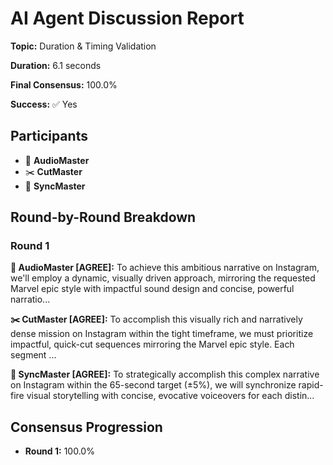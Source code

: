 # AI Agent Discussion Report

**Topic:** Duration & Timing Validation

**Duration:** 6.1 seconds

**Final Consensus:** 100.0%

**Success:** ✅ Yes

## Participants

- 🎵 **AudioMaster**
- ✂️ **CutMaster**
- 🎯 **SyncMaster**

## Round-by-Round Breakdown

### Round 1

**🎵 AudioMaster [AGREE]:** To achieve this ambitious narrative on Instagram, we'll employ a dynamic, visually driven approach, mirroring the requested Marvel epic style with impactful sound design and concise, powerful narratio...

**✂️ CutMaster [AGREE]:** To accomplish this visually rich and narratively dense mission on Instagram within the tight timeframe, we must prioritize impactful, quick-cut sequences mirroring the Marvel epic style. Each segment ...

**🎯 SyncMaster [AGREE]:** To strategically accomplish this complex narrative on Instagram within the 65-second target (±5%), we will synchronize rapid-fire visual storytelling with concise, evocative voiceovers for each distin...

## Consensus Progression

- **Round 1:** 100.0%
